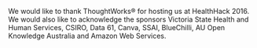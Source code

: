 We would like to thank ThoughtWorks® for hosting us at HealthHack 2016.
We would also like to acknowledge the sponsors Victoria State Health and Human Services, CSIRO, Data 61, Canva, SSAI, BlueChilli, AU Open Knowledge Australia and Amazon Web Services.
